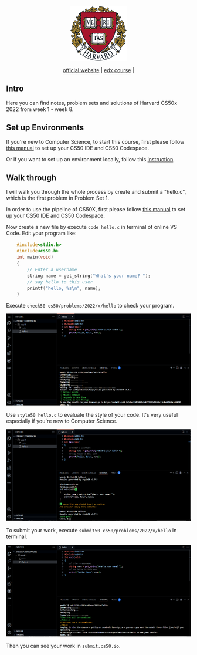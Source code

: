 <p align="center">
    <img src="./img/uni_img.png" alt="logo" height="150"/>
</p>
<p align="center">
    <a href="https://cs50.harvard.edu/x/2022/">official website</a> |
    <a href="https://www.edx.org/course/introduction-computer-science-harvardx-cs50x">edx course</a> |
</p>

## Intro
Here you can find notes, problem sets and solutions of Harvard CS50x 2022 from week 1 - week 8.

## Set up Environments
If you're new to Computer Science, to start this course, first please follow [this manual](https://cs50.harvard.edu/x/2022/new/#did-you-start-cs50x-in-2021-or-earlier) to set up your CS50 IDE and CS50 Codespace.

Or if you want to set up an environment locally, follow this [instruction](https://momo4826.github.io/2022/12/02/developing-c-programs-on-mac-os-and-windows).
## Walk through
I will walk you through the whole process by create and submit a "hello.c", which is the first problem in Problem Set 1.

In order to use the pipeline of CS50X, first please follow [this manual](https://cs50.harvard.edu/x/2022/new/#did-you-start-cs50x-in-2021-or-earlier) to set up your CS50 IDE and CS50 Codespace.

Now create a new file by execute `code hello.c` in terminal of online VS Code. Edit your program like:
```c
    #include<stdio.h>
    #include<cs50.h>
    int main(void)
    {
        // Enter a username
        string name = get_string("What's your name? ");
        // say hello to this user
        printf("hello, %s\n", name);
    }
```
Execute `check50 cs50/problems/2022/x/hello` to check your program.

<p align="center">
    <img src="./img/cs50_editor_command_1.png" alt="check" height="250"/>
</p>

Use `style50 hello.c` to evaluate the style of your code. It's very useful especially if you're new to Computer Science.

<p align="center">
    <img src="./img/cs50_editor_command_2.png" alt="style" height="250"/>
</p>


To submit your work, execute `submit50 cs50/problems/2022/x/hello` in terminal.

<p align="center">
    <img src="./img/cs50_editor_command_3.png" alt="submit" height="250"/>
</p>


Then you can see your work in `submit.cs50.io`.
